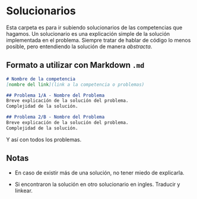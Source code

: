 # Solucionarios

Esta carpeta es para ir subiendo solucionarios de las competencias que hagamos. Un solucionario es una explicación simple de la solución implementada en el problema.
Siempre tratar de hablar de código lo menos posible, pero entendiendo la solución de manera *abstracta*.

## Formato a utilizar con Markdown `.md`

```md
# Nombre de la competencia
[nombre del link](link a la competencia o problemas)

## Problema 1/A - Nombre del Problema
Breve explicación de la solución del problema.
Complejidad de la solución.

## Problema 2/B - Nombre del Problema
Breve explicación de la solución del problema.
Complejidad de la solución.

```
Y así con todos los problemas.

## Notas

* En caso de existir más de una solución, no tener miedo de explicarla.

* Si encontraron la solución en otro solucionario en ingles. Traducir y linkear.


